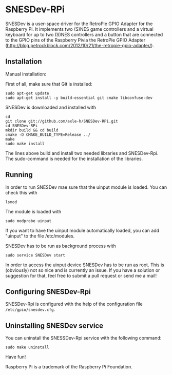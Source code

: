 SNESDev-RPi
===========

SNESDev is a user-space driver for the RetroPie GPIO Adapter for the Raspberry Pi. It implements two (S)NES game controllers and a virtual keyboard for up to two (S)NES controllers and a button that are connected to the GPIO pins of the Raspberry Pivia the RetroPie GPIO Adapter (http://blog.petrockblock.com/2012/10/21/the-retropie-gpio-adapter/). 

Installation
------------

Manual installation:

First of all, make sure that Git is installed:

```shell
sudo apt-get update
sudo apt-get install -y build-essential git cmake libconfuse-dev
```


SNESDev is downloaded and installed with

```shell
cd
git clone git://github.com/axle-h/SNESDev-RPi.git
cd SNESDev-RPi
mkdir build && cd build
cmake -D CMAKE_BUILD_TYPE=Release ../
make
sudo make install
```

The lines above build and install two needed libraries and SNESDev-Rpi. The sudo-command is needed for the installation of the libraries.

Running
-------

In order to run SNESDev mae sure that the uinput module is loaded. You can check this with

```shell
lsmod
```

The module is loaded with

```shell
sudo modprobe uinput
```

If you want to have the uinput module automatically loaded, you can add "uinput" to the file 
/etc/modules.

SNESDev has to be run as background process with

```shell
sudo service SNESDev start
```

In order to access the uinput device SNESDev has to be run as root. This is (obviously) not so nice and is currently an issue. If you have a solution or suggestion for that, feel free to submit a pull request or send me a mail!

Configuring SNESDev-Rpi
-----------------------

SNESDev-Rpi is configured with the help of the configuration file ```/etc/gpio/snesdev.cfg```.



Uninstalling SNESDev service
----------------------------

You can uninstall the SNESSDev-Rpi service with the following command:

```shell
sudo make uninstall
```
 

Have fun!


Raspberry Pi is a trademark of the Raspberry Pi Foundation.
